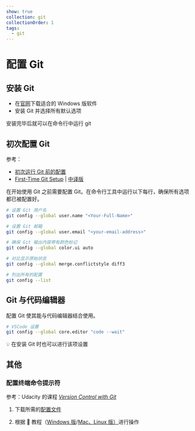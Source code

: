 ```yaml
---
show: true
collection: git
collectionOrder: 1
tags:
  - git
---
```


# 配置 Git

## 安装 Git

* 在[官网](https://git-scm.com/downloads)下载适合的 Windows 版软件
* 安装 Git 并选择所有默认选项

安装完毕后就可以在命令行中运行 git

## 初次配置 Git

参考：

* [初次运行 Git 前的配置](https://gitee.com/help/articles/4107)
* [First-Time Git Setup](https://git-scm.com/book/en/v2/Getting-Started-First-Time-Git-Setup) | [中译版](https://git-scm.com/book/zh/v2/起步-初次运行-Git-前的配置)

在开始使用 Git 之前需要配置 Git。在命令行工具中运行以下每行，确保所有选项都已被配置好。

```bash
# 设置 Git 用户名
git config --global user.name "<Your-Full-Name>"

# 设置 Git 邮箱
git config --global user.email "<your-email-address>"

# 确保 Git 输出内容带有颜色标记
git config --global color.ui auto

# 对比显示原始状态
git config --global merge.conflictstyle diff3

# 列出所有的配置
git config --list
```

## Git 与代码编辑器

配置 Git 使其能与代码编辑器结合使用。

```bash
# VSCode 设置
git config --global core.editor "code --wait"
```

:bulb: 在安装 Git 时也可以进行该项设置

## 其他

### 配置终端命令提示符
参考：Udacity 的课程 *[Version Control with Git](https://www.udacity.com/course/version-control-with-git--ud123)*
1. 下载所需的[配置文件](http://video.udacity-data.com.s3.amazonaws.com/topher/2017/March/58d31ce3_ud123-udacity-terminal-config/ud123-udacity-terminal-config.zip)

2. 根据 :cinema: 教程（[Windows 版](https://youtu.be/CCYjHfBk9hw)/[Mac、Linux 版）](https://youtu.be/h00n9QLfbqU)进行操作